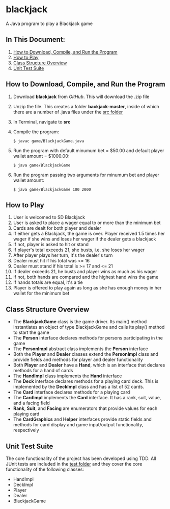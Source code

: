 # blackjack
A Java program to play a Blackjack game

## In This Document:
1. [How to Download, Compile, and Run the Program](#how-to-download-compile-and-run-the-program)
2. [How to Play](#how-to-play)
3. [Class Structure Overview](#class-structure-overview)
4. [Unit Test Suite](#unit-test-suite)



## How to Download, Compile, and Run the Program
1. Download **blackjack** from *GitHub*. This will download the .zip file
2. Unzip the file. This creates a folder **backjack-master**, inside of which there are a number of .java files under the [src folder](src)
3. In Terminal, navigate to **src**
4. Compile the program:

    ```
    $ javac game/BlackjackGame.java
    ```
5. Run the program with default minumum bet = $50.00 and default player wallet amount = $1000.00:

    ```
    $ java game/BlackjackGame
    ```
5. Run the program passing two arguments for minumum bet and player wallet amount:

    ```
    $ java game/BlackjackGame 100 2000
    ```

## How to Play
1. User is welcomed to SD Blackjack
2. User is asked to place a wager equal to or more than the minimum bet
3. Cards are dealt for both player and dealer
4. If either gets a Blackjack, the game is over. Player received 1.5 times her wager if she wins and loses her wager if the dealer gets a blackjack 
5. If not, player is asked to hit or stand
6. If player's total exceeds 21, she busts, i.e. she loses her wager
7. After player plays her turn, it's the dealer's turn
8. Dealer must hit if his total was <= 16
9. Dealer must stand if his total is >= 17 and <= 21
10. If dealer exceeds 21, he busts and player wins as much as his wager
11. If not, both hands are compared and the highest hand wins the game
12. If hands totals are equal, it's a tie
13. Player is offered to play again as long as she has enough money in her wallet for the minimum bet

## Class Structure Overview
- The **BlackjackGame** class is the game driver. Its main() method instantiates an object of type BlackjackGame and calls its play() method to start the game
- The **Person** interface declares methods for persons participating in the game
- The **PersonImpl** abstract class implements the **Person** interface
- Both the **Player** and **Dealer** classes extend the **PersonImpl** class and provide fields and methods for player and dealer functionality
- Both **Player** and **Dealer** have a **Hand**, which is an interface that declares methods for a hand of cards
- The **HandImpl** class implements the **Hand** interface
- The **Deck** interface declares methods for a playing card deck. This is implemented by the **DeckImpl** class and has a list of 52 cards.
- The **Card** interface declares methods for a playing card
- The **CardImpl** implements the **Card** interface. It has a rank, suit, value, and a facing field 
- **Rank**, **Suit**, and **Facing** are enumerators that provide values for each playing card
- The **CardGraphics** and **Helper** interfaces provide static fields and methods for card display and game input/output functionality, respectively

## Unit Test Suite
The core functionality of the project has been developed using TDD. All JUnit tests are included in the [test folder](test) and they cover the core functionality of the following classes:
- HandImpl
- DeckImpl
- Player
- Dealer
- BlackjackGame
